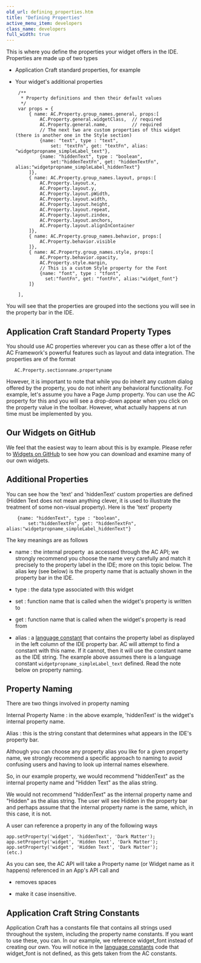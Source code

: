 ```yaml
---
old_url: defining_properties.htm
title: "Defining Properties"
active_menu_item: developers
class_name: developers
full_width: true
---
```



This is where you define the properties your widget offers in the IDE. Properties are made up of two types

 - Application Craft standard properties, for example

 - Your widget's additional properties

        /**
         * Property definitions and then their default values 
         */
    	var props = {
            { name: AC.Property.group_names.general, props:[
                AC.Property.general.widgetClass,  // required
                AC.Property.general.name,         // required
                // The next two are custom properties of this widget (there is another one in the Style section)
                {name: "text", type : "text",
                    set: "textFn", get: "textFn", alias: "widgetpropname_simpleLabel_text"},
                {name: "hiddenText", type : "boolean", 
                    set:"hiddenTextFn", get: "hiddenTextFn", alias:"widgetpropname_simpleLabel_hiddenText"}
            ]},
            { name: AC.Property.group_names.layout, props:[
                AC.Property.layout.x,
                AC.Property.layout.y,
                AC.Property.layout.pWidth,
                AC.Property.layout.width,
                AC.Property.layout.height,
                AC.Property.layout.repeat,
                AC.Property.layout.zindex,
                AC.Property.layout.anchors,
                AC.Property.layout.alignInContainer
            ]},
            { name: AC.Property.group_names.behavior, props:[
                AC.Property.behavior.visible
            ]},
            { name: AC.Property.group_names.style, props:[
                AC.Property.behavior.opacity,
                AC.Property.style.margin,
                // This is a custom Style property for the Font
                {name: "font", type : "tfont", 
                  set:"fontFn", get: "fontFn", alias:"widget_font"}
            ]}
     
        ],
        
You will see that the properties are grouped into the sections you will see in the property bar in the IDE.

## Application Craft Standard Property Types

You should use AC properties wherever you can as these offer a lot of the AC Framework's powerful features such as layout and data integration. The properties are of the format        
        
       AC.Property.sectionname.propertyname
       
However, it is important to note that while you do inherit any custom dialog offered by the property, you do not inherit any behavioral functionality. For example, let's assume you have a Page Jump property. You can use the AC property for this and you will see a drop-down appear when you click on the property value in the toolbar. However, what actually happens at run time must be implemented by you.

## Our Widgets on GitHub

We feel that the easiest way to learn about this is by example. Please refer to [Widgets on GitHub](/developers/documentation/extending-ac/adding-your-own-widgets/widgets-on-github) to see how you can download and examine many of our own widgets.

## Additional Properties

You can see how the 'text' and 'hiddenText' custom properties are defined (Hidden Text does not mean anything clever, it is used to illustrate the treatment of some non-visual property). Here is the 'text' property       
       
        {name: "hiddenText", type : "boolean", 
            set:"hiddenTextFn", get: "hiddenTextFn", alias:"widgetpropname_simpleLabel_hiddenText"}

The key meanings are as follows

 - name : the internal property  as accessed through the AC API; we strongly recommend you choose the name very carefully and match it precisely to the property label in the IDE; more on this topic below. The alias key (see below) is the property name that is actually shown in the property bar in the IDE.

 - type : the data type associated with this widget

 - set : function name that is called when the widget's property is written to

 - get : function name that is called when the widget's property is read from

 - alias : a [language constant](/developers/documentation/extending-ac/adding-your-own-widgets/anatomy-of-a-basic-widget/language-constants) that contains the property label as displayed in the left column of the IDE property bar. AC will attempt to find a constant with this name. If it cannot, then it will use the constant name as the IDE string. The example above assumes there is a language constant  `widgetpropname_simpleLabel_text` defined. Read the note below on property naming.
 
## Property Naming

There are two things involved in property naming

Internal Property Name : in the above example, 'hiddenText' is the widget's internal property name.

Alias : this is the string constant that determines what appears in the IDE's property bar.

Although you can choose any property alias you like for a given property name, we strongly recommend a specific approach to naming to avoid confusing users and having to look up internal names elsewhere.

So, in our example property, we would recommend "hiddenText" as the internal property name and "Hidden Text" as the alias string.

We would not recommend "hiddenText" as the internal property name and "Hidden" as the alias string. The user will see Hidden in the property bar and perhaps assume that the internal property name is the same, which, in this case, it is not.

A user can reference a property in any of the following ways 
 
    app.setProperty('widget', 'hiddenText', 'Dark Matter');
    app.setProperty('widget', 'Hidden text', 'Dark Matter');
    app.setProperty('widget', 'Hidden Text', 'Dark Matter');
    (etc.)
  
As you can see, the AC API will take a Property name (or Widget name as it happens) referenced in an App's API call and

 - removes spaces

 - make it case insensitive.

## Application Craft String Constants

Application Craft has a constants file that contains all strings used throughout the system, including the property name constants. If you want to use these, you can. In our example, we reference widget\_font instead of creating our own. You will notice in the [language constants](/developers/documentation/extending-ac/adding-your-own-widgets/anatomy-of-a-basic-widget/language-constants) code that widget\_font is not defined, as this gets taken from the AC constants.

